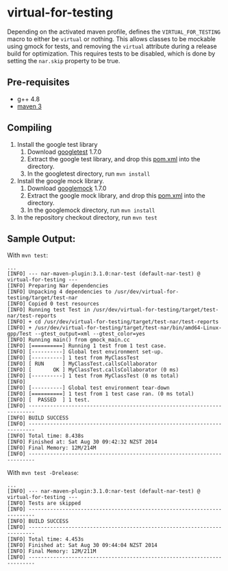 # virtual-for-testing

Depending on the activated maven profile, defines the `VIRTUAL_FOR_TESTING` macro to either be `virtual` or nothing. This allows classes to be mockable using gmock for tests, and removing the `virtual` attribute during a release build for optimization. This requires tests to be disabled, which is done by setting the `nar.skip` property to be true.

## Pre-requisites

* g++ 4.8
* [maven 3](http://maven.apache.org/download.cgi)

## Compiling

1. Install the google test library
	1. Download [googletest](https://code.google.com/p/googletest/downloads/list) 1.7.0
	2. Extract the google test library, and drop this [pom.xml](https://github.com/azriel91/cpp-maven-support/blob/master/gtest/pom.xml) into the directory.
	3. In the googletest directory, run ``mvn install``
2. Install the google mock library.
	1. Download [googlemock](https://code.google.com/p/googlemock/downloads/list) 1.7.0
	2. Extract the google mock library, and drop this [pom.xml](https://github.com/azriel91/cpp-maven-support/blob/master/gmock/pom.xml) into the directory.
	3. In the googlemock directory, run ``mvn install``
3. In the repository checkout directory, run ``mvn test``

## Sample Output:

With `mvn test`:

```
...
[INFO] --- nar-maven-plugin:3.1.0:nar-test (default-nar-test) @ virtual-for-testing ---
[INFO] Preparing Nar dependencies
[INFO] Unpacking 4 dependencies to /usr/dev/virtual-for-testing/target/test-nar
[INFO] Copied 0 test resources
[INFO] Running test Test in /usr/dev/virtual-for-testing/target/test-nar/test-reports
[INFO] + cd /usr/dev/virtual-for-testing/target/test-nar/test-reports
[INFO] + /usr/dev/virtual-for-testing/target/test-nar/bin/amd64-Linux-gpp/Test --gtest_output=xml --gtest_color=yes
[INFO] Running main() from gmock_main.cc
[INFO] [==========] Running 1 test from 1 test case.
[INFO] [----------] Global test environment set-up.
[INFO] [----------] 1 test from MyClassTest
[INFO] [ RUN      ] MyClassTest.callsCollaborator
[INFO] [       OK ] MyClassTest.callsCollaborator (0 ms)
[INFO] [----------] 1 test from MyClassTest (0 ms total)
[INFO] 
[INFO] [----------] Global test environment tear-down
[INFO] [==========] 1 test from 1 test case ran. (0 ms total)
[INFO] [  PASSED  ] 1 test.
[INFO] ------------------------------------------------------------------------
[INFO] BUILD SUCCESS
[INFO] ------------------------------------------------------------------------
[INFO] Total time: 8.438s
[INFO] Finished at: Sat Aug 30 09:42:32 NZST 2014
[INFO] Final Memory: 12M/214M
[INFO] ------------------------------------------------------------------------
```

With `mvn test -Drelease`:

```
...
[INFO] --- nar-maven-plugin:3.1.0:nar-test (default-nar-test) @ virtual-for-testing ---
[INFO] Tests are skipped
[INFO] ------------------------------------------------------------------------
[INFO] BUILD SUCCESS
[INFO] ------------------------------------------------------------------------
[INFO] Total time: 4.453s
[INFO] Finished at: Sat Aug 30 09:44:04 NZST 2014
[INFO] Final Memory: 12M/211M
[INFO] ------------------------------------------------------------------------
```

